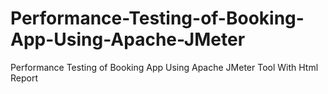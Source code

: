 # Performance-Testing-of-Booking-App-Using-Apache-JMeter
Performance Testing of Booking App Using Apache JMeter Tool With Html Report
